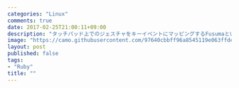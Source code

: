 ```yaml
---
categories: "Linux"
comments: true
date: 2017-02-25T21:00:11+09:00
description: "タッチパッド上でのジェスチャをキーイベントにマッピングするFusumaというGemを作った。"
image: "https://camo.githubusercontent.com/97640cbbff96a8545119e063ffdeb31954d3f739/68747470733a2f2f692e6779617a6f2e636f6d2f37353766656635323633313062396436386636386538306562316534353430662e706e67"
layout: post
published: false
tags:
- "Ruby"
title: ""
---
```


